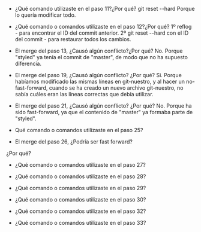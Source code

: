 - ¿Qué comando utilizaste en el paso 11?¿Por qué?
git reset --hard
Porque lo quería modificar todo.

- ¿Qué comando o comandos utilizaste en el paso 12?¿Por qué?
1º reflog - para encontrar el ID del commit anterior.
2º git reset --hard con el ID del commit - para restaurar todos los cambios.

- El merge del paso 13, ¿Causó algún conflicto?¿Por qué?
No. Porque "styled" ya tenía el commit de "master", de modo que no ha supuesto
 diferencia.

- El merge del paso 19, ¿Causó algún conflicto? ¿Por qué?
Si. Porque habíamos modificado las mismas líneas en git-nuestro, y al hacer 
un no-fast-forward, cuando se ha creado un nuevo archivo git-nuestro, 
no sabía cuáles eran las líneas correctas que debía utilizar.

- El merge del paso 21, ¿Causó algún conflicto? ¿Por qué?
No. Porque ha sido fast-forward, ya que el contenido de "master" ya formaba
parte de "styled".

- Qué comando o comandos utilizaste en el paso 25?

- El merge del paso 26, ¿Podría ser fast forward?

¿Por qué?

- ¿Qué comando o comandos utilizaste en el paso 27?

- ¿Qué comando o comandos utilizaste en el paso 28?

- ¿Qué comando o comandos utilizaste en el paso 29?

- ¿Qué comando o comandos utilizaste en el paso 30?

- ¿Qué comando o comandos utilizaste en el paso 32?

- ¿Qué comando o comandos utilizaste en el paso 33?
